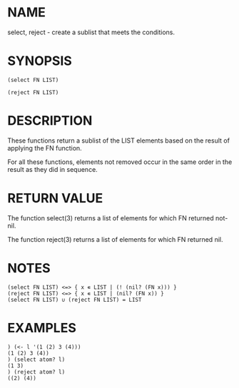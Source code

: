 # NAME
select, reject - create a sublist that meets the conditions.

# SYNOPSIS

    (select FN LIST)
    
    (reject FN LIST)

# DESCRIPTION
These functions return a sublist of the LIST elements based on the result of applying the FN function.

For all these functions, elements not removed occur in the same order in the result as they did in sequence.

# RETURN VALUE
The function select(3) returns a list of elements for which FN returned not-nil.

The function reject(3) returns a list of elements for which FN returned nil.

# NOTES

    (select FN LIST) <=> { x ∊ LIST | (! (nil? (FN x))) }
    (reject FN LIST) <=> { x ∊ LIST | (nil? (FN x)) }
    (select FN LIST) ∪ (reject FN LIST) = LIST

# EXAMPLES

    ) (<- l '(1 (2) 3 (4)))
    (1 (2) 3 (4))
    ) (select atom? l)
    (1 3)
    ) (reject atom? l)
    ((2) (4))
